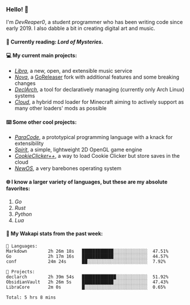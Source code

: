 ### Hello! 👋

I'm _DevReaper0_, a student programmer who has been writing code since early 2019. I also dabble a bit in creating digital art and music.

#### 📖 Currently reading: *Lord of Mysteries*.

#### 💻 My current main projects:

-   _[Libra](https://github.com/LibraMusic)_, a new, open, and extensible music service
-   _[Nova](https://github.com/LibraMusic/Nova)_, a [GoReleaser](https://github.com/goreleaser/goreleaser) fork with additional features and some breaking changes
-   _[DeclArch](https://github.com/DevReaper0/declarch)_, a tool for declaratively managing (currently only Arch Linux) systems
-   _[Cloud](https://github.com/CloudLoaderMC/CloudLoader)_, a hybrid mod loader for Minecraft aiming to actively support as many other loaders' mods as possible

#### ⌨️ Some other cool projects:

-   _[ParaCode](https://github.com/ParaCodeLang/ParaCode)_, a prototypical programming language with a knack for extensibility
-   _[Spirit](https://gitlab.com/DevReaper0/SpiritEngine)_, a simple, lightweight 2D OpenGL game engine
-   _[CookieClicker++](https://github.com/DevReaper0/CookieClickerPlusPlus)_, a way to load Cookie Clicker but store saves in the cloud
-   _[NewOS](https://github.com/DevReaper0/NewOS)_, a very barebones operating system

#### 🌐 I know a larger variety of languages, but these are my absolute favorites:

1. _Go_
2. _Rust_
3. _Python_
4. _Lua_

#### 📡 My Wakapi stats from the past week:

```text
💾 Languages:
Markdown        2h 26m 18s   ████████████░░░░░░░░░░░░░  47.51%
Go              2h 17m 16s   ████████████░░░░░░░░░░░░░  44.57%
conf            24m 24s      ██░░░░░░░░░░░░░░░░░░░░░░░  7.92%

💼 Projects:
declarch        2h 39m 54s   █████████████░░░░░░░░░░░░  51.92%
ObsidianVault   2h 26m 5s    ████████████░░░░░░░░░░░░░  47.43%
LibraCore       2m 0s        █░░░░░░░░░░░░░░░░░░░░░░░░  0.65%

Total: 5 hrs 8 mins
```
